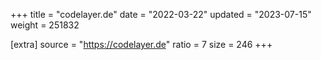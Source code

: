 +++
title = "codelayer.de"
date = "2022-03-22"
updated = "2023-07-15"
weight = 251832

[extra]
source = "https://codelayer.de"
ratio = 7
size = 246
+++
